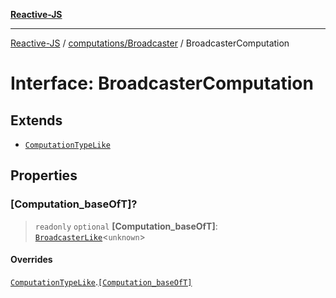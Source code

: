 [**Reactive-JS**](../../../README.md)

***

[Reactive-JS](../../../README.md) / [computations/Broadcaster](../README.md) / BroadcasterComputation

# Interface: BroadcasterComputation

## Extends

- [`ComputationTypeLike`](../../interfaces/ComputationTypeLike.md)

## Properties

### \[Computation\_baseOfT\]?

> `readonly` `optional` **\[Computation\_baseOfT\]**: [`BroadcasterLike`](../../interfaces/BroadcasterLike.md)\<`unknown`\>

#### Overrides

[`ComputationTypeLike`](../../interfaces/ComputationTypeLike.md).[`[Computation_baseOfT]`](../../interfaces/ComputationTypeLike.md#computation_baseoft)
